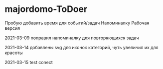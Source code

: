 # majordomo-ToDoer
Пробую добавить время для событий/задач
Напоминалку
Рабочая версия

2021-03-09 поправил напоминалку для повторяющихся задач

2021-03-14 добавлены svg для иконок категорий, чуть увеличил их для красоты

2021-03-15 test conect




